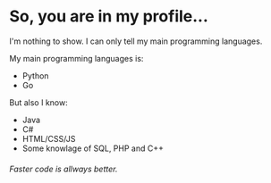 # So, you are in my profile...

I'm nothing to show. I can only tell my main programming languages.

My main programming languages is:
- Python
- Go


But also I know:
- Java
- C#
- HTML/CSS/JS
- Some knowlage of SQL, PHP and C++

###### Faster code is allways better.
